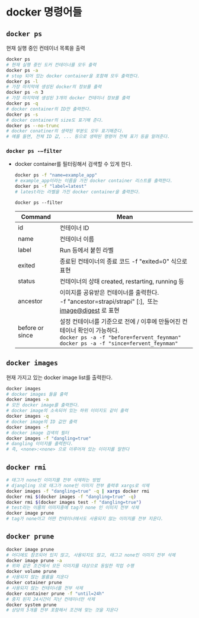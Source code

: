 # docker 명령어들

## `docker ps`

현재 실행 중인 컨테이너 목록을 출력

```bash
docker ps
# 현재 실행 중인 도커 컨테이너를 모두 출력
docker ps -a
# stop 되어 있는 docker container을 포함해 모두 출력한다.
docker ps -l
# 가장 마지막에 생성된 docker의 정보를 출력
docker ps -n 3
# 가장 마지막에 생성된 3개의 docker 컨테이너 정보를 출력
docker ps -q
# docker container의 ID만 출력한다.
docker ps -s
# docker container의 size도 표기해 준다.
docker ps --no-trunc
# docker conatiner의 생략된 부분도 모두 표기해준다.
# 예를 들면, 전체 ID 값, ... 등으로 생략된 명령어 전체 표기 등을 알려준다.
```

### `docker ps -—filter`

- docker container를 필터링해서 검색할 수 있게 한다.

  ```bash
  docker ps -f "name=example_app"
  # example_app이라는 이름을 가진 docker container 리스트를 출력한다.
  docker ps -f "label=latest"
  # latest라는 라벨을 가진 docker container을 출력한다.
  ```

  `docker ps --filter`

  | Command         | Mean                                                         |
  | --------------- | ------------------------------------------------------------ |
  | id              | 컨테이너 ID                                                  |
  | name            | 컨테이너 이름                                                |
  | label           | Run 등에서 붙힌 라벨                                         |
  | exited          | 종료된 컨테이너의 종료 코드 -f "exited=0" 식으로 표현        |
  | status          | 컨테이너의 상태 created, restarting, running 등              |
  | ancestor        | 이미지를 공유받은 컨테이너를 출력한다.<br />-f "ancestor=strapi/strapi" <image-name>[:<tag>], <image id> 또는 <image@digest> 로 표현 |
  | before or since | 설정 컨테이너를 기준으로 전에 / 이후에 만들어진 컨테이너 확인이 가능하다. <br />`docker ps -a -f "before=fervent_feynman"`<br />`docker ps -a -f "since=fervent_feynman"` |

  

## `docker images`

현재 가지고 있는 docker image list를 출력한다.

```bash
docker images
# docker images 들을 출력
docker images -a
# 모든 docker image를 출력한다. 
# docker image의 소속되어 있는 하위 이미지도 같이 출력
docker images -q
# docker image의 ID 값만 출력
docker images -f
# docker image 검색의 필터
docker images -f "dangling=true"
# dangling 이미지를 출력한다.
# 즉, <none>:<none> 으로 이루어져 있는 이미지를 말한다
```



## `docker rmi`

```bash
# 태그가 none인 이미지를 전부 삭제하는 방법
# djangling 으로 태그가 none인 이미지 전부 출력후 xargs로 삭제
docker images -f "dangling=true" -q | xargs docker rmi
docker rmi $(docker images -f "dangling=true" -q)
docker rmi $(docker images test -f "dangling=true")
# test라는 이름의 이미지중에 tag가 none 인 이미지 전부 삭제
docker image prune
# tag가 none이고 어떤 컨테이너에서도 사용되지 않는 이미지를 전부 지운다.
```

## `docker prune`

```bash
docker image prune
# 어디에도 참조되어 있지 않고, 사용되지도 않고, 태그고 none인 이미지 전부 삭제
docker image prune -a
# 위와 같은 조건에서 모든 이미지를 대상으로 동일한 작업 수행
docker volume prune
# 사용되지 않는 볼륨을 지운다
docker cotainer prune
# 사용되지 않는 컨테이너를 전부 삭제
docker container prune -f "until=24h"
# 중지 된지 24시간이 지난 컨테이너만 삭제
docker system prune
# 상당의 3개를 전부 포함해서 조건에 맞는 것을 지운다
```